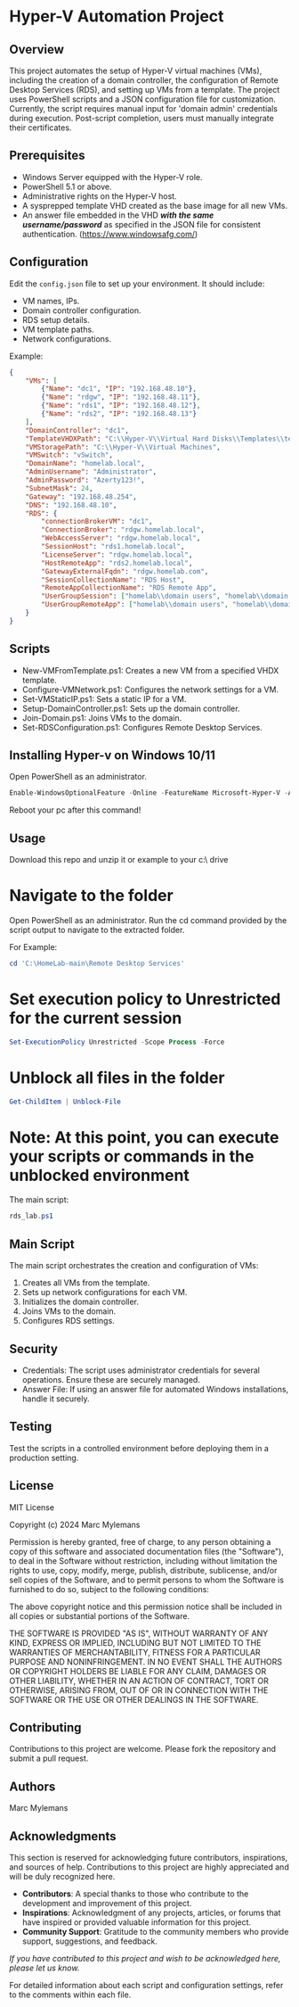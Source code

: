 # Hyper-V Automation Project

## Overview
This project automates the setup of Hyper-V virtual machines (VMs), including the creation of a domain controller, the configuration of Remote Desktop Services (RDS), and setting up VMs from a template. The project uses PowerShell scripts and a JSON configuration file for customization. Currently, the script requires manual input for 'domain admin' credentials during execution. Post-script completion, users must manually integrate their certificates.

## Prerequisites
- Windows Server equipped with the Hyper-V role.
- PowerShell 5.1 or above.
- Administrative rights on the Hyper-V host.
- A sysprepped template VHD created as the base image for all new VMs.
- An answer file embedded in the VHD ***with the same username/password*** as specified in the JSON file for consistent authentication. (https://www.windowsafg.com/)

## Configuration
Edit the `config.json` file to set up your environment. It should include:

- VM names, IPs.
- Domain controller configuration.
- RDS setup details.
- VM template paths.
- Network configurations.

Example:
```json
{
    "VMs": [
        {"Name": "dc1", "IP": "192.168.48.10"},
        {"Name": "rdgw", "IP": "192.168.48.11"},
        {"Name": "rds1", "IP": "192.168.48.12"},
        {"Name": "rds2", "IP": "192.168.48.13"}
    ],
    "DomainController": "dc1",
    "TemplateVHDXPath": "C:\\Hyper-V\\Virtual Hard Disks\\Templates\\template_server2019.vhdx",
    "VMStoragePath": "C:\\Hyper-V\\Virtual Machines",
    "VMSwitch": "vSwitch",
    "DomainName": "homelab.local",
    "AdminUsername": "Administrator",
    "AdminPassword": "Azerty123!",
    "SubnetMask": 24,
    "Gateway": "192.168.48.254",
    "DNS": "192.168.48.10",
    "RDS": {
        "connectionBrokerVM": "dc1",
        "ConnectionBroker": "rdgw.homelab.local",
        "WebAccessServer": "rdgw.homelab.local",
        "SessionHost": "rds1.homelab.local",
        "LicenseServer": "rdgw.homelab.local",
        "HostRemoteApp": "rds2.homelab.local",
        "GatewayExternalFqdn": "rdgw.homelab.com",
        "SessionCollectionName": "RDS Host",
        "RemoteAppCollectionName": "RDS Remote App",
        "UserGroupSession": ["homelab\\domain users", "homelab\\domain admins"],
        "UserGroupRemoteApp": ["homelab\\domain users", "homelab\\domain admins"]
    }
}
```

## Scripts

- New-VMFromTemplate.ps1: Creates a new VM from a specified VHDX template.
- Configure-VMNetwork.ps1: Configures the network settings for a VM.
- Set-VMStaticIP.ps1: Sets a static IP for a VM.
- Setup-DomainController.ps1: Sets up the domain controller.
- Join-Domain.ps1: Joins VMs to the domain.
- Set-RDSConfiguration.ps1: Configures Remote Desktop Services.

## Installing Hyper-v on Windows 10/11

Open PowerShell as an administrator.

```powershell
Enable-WindowsOptionalFeature -Online -FeatureName Microsoft-Hyper-V -All
```
Reboot your pc after this command!

## Usage

Download this repo and unzip it or example to your c:\ drive

# Navigate to the folder
Open PowerShell as an administrator.
Run the cd command provided by the script output to navigate to the extracted folder.

For Example:

```powershell
cd 'C:\HomeLab-main\Remote Desktop Services'
```

# Set execution policy to Unrestricted for the current session

```powershell
Set-ExecutionPolicy Unrestricted -Scope Process -Force
```

# Unblock all files in the folder

```powershell
Get-ChildItem | Unblock-File
```

# Note: At this point, you can execute your scripts or commands in the unblocked environment
The main script:

```powershell
rds_lab.ps1
```

## Main Script

The main script orchestrates the creation and configuration of VMs:

1) Creates all VMs from the template.
2) Sets up network configurations for each VM.
3) Initializes the domain controller.
4) Joins VMs to the domain.
5) Configures RDS settings.

## Security

- Credentials: The script uses administrator credentials for several operations. Ensure these are securely managed.
- Answer File: If using an answer file for automated Windows installations, handle it securely.

## Testing

Test the scripts in a controlled environment before deploying them in a production setting.

## License

MIT License

Copyright (c) 2024 Marc Mylemans

Permission is hereby granted, free of charge, to any person obtaining a copy
of this software and associated documentation files (the "Software"), to deal
in the Software without restriction, including without limitation the rights
to use, copy, modify, merge, publish, distribute, sublicense, and/or sell
copies of the Software, and to permit persons to whom the Software is
furnished to do so, subject to the following conditions:

The above copyright notice and this permission notice shall be included in all
copies or substantial portions of the Software.

THE SOFTWARE IS PROVIDED "AS IS", WITHOUT WARRANTY OF ANY KIND, EXPRESS OR
IMPLIED, INCLUDING BUT NOT LIMITED TO THE WARRANTIES OF MERCHANTABILITY,
FITNESS FOR A PARTICULAR PURPOSE AND NONINFRINGEMENT. IN NO EVENT SHALL THE
AUTHORS OR COPYRIGHT HOLDERS BE LIABLE FOR ANY CLAIM, DAMAGES OR OTHER
LIABILITY, WHETHER IN AN ACTION OF CONTRACT, TORT OR OTHERWISE, ARISING FROM,
OUT OF OR IN CONNECTION WITH THE SOFTWARE OR THE USE OR OTHER DEALINGS IN THE
SOFTWARE.


## Contributing

Contributions to this project are welcome. Please fork the repository and submit a pull request.

## Authors
Marc Mylemans

## Acknowledgments

This section is reserved for acknowledging future contributors, inspirations, and sources of help. Contributions to this project are highly appreciated and will be duly recognized here.

- **Contributors**: A special thanks to those who contribute to the development and improvement of this project.
- **Inspirations**: Acknowledgment of any projects, articles, or forums that have inspired or provided valuable information for this project.
- **Community Support**: Gratitude to the community members who provide support, suggestions, and feedback.

_If you have contributed to this project and wish to be acknowledged here, please let us know._



For detailed information about each script and configuration settings, refer to the comments within each file.
